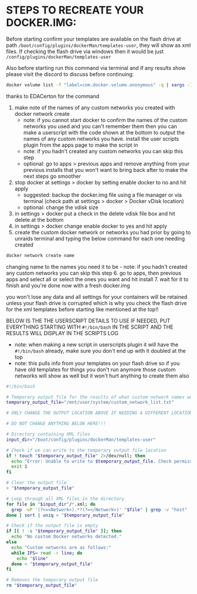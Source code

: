# STEPS TO RECREATE YOUR DOCKER.IMG:
 
Before starting confirm your templates are available on the flash drive at path `/boot/config/plugins/dockerMan/templates-user`, they will show as xml files.
If checking the flash drive via windows then it would be just `/config/plugins/dockerMan/templates-user`

Also before starting run this command via terminal and if any results show please visit the discord to discuss before continuing:

```bash
docker volume list -f "label=com.docker.volume.anonymous" -q | xargs -I{} docker container list --filter "volume={}"
```

thanks to EDACerton for the command
 
1. make note of the names of any custom networks you created with docker network create
    - note: if you cannot start docker to confirm the names of the custom networks you used and you can't remember them then you can make a userscript with 
    the code shown at the bottom to output the names of any custom networks you have. install the user scripts plugin from the apps page to make the script in
    - note: if you hadn't created any custom networks you can skip this step
    - optional: go to apps > previous apps and remove anything from your previous installs that you won't want to bring back after to make the next steps go smoother
2. stop docker at settings > docker by setting enable docker to no and hit apply
    - suggested: backup the docker.img file using a file manager or via terminal (check path at settings > docker > Docker vDisk location)
    - optional: change the vdisk size
3. in settings > docker put a check in the delete vdisk file box and hit delete at the bottom
4. in settings > docker change enable docker to yes and hit apply
5. create the custom docker network or networks you had prior by going to unraids terminal and typing the below command for each one needing created
```bash
docker network create name
```

changing name to the names you need it to be
    - note: if you hadn't created any custom networks you can skip this step
6. go to apps, then previous apps and select all or select the ones you want and hit install
7. wait for it to finish and you're done now with a fresh docker.img
 
you won't lose any data and all settings for your containers will be retained unless your flash drive is corrupted which is why you check the flash 
drive for the xml templates before starting like mentioned at the top!!
 
BELOW IS THE THE USERSCRIPT DETAILS TO USE IF NEEDED, PUT EVERYTHING STARTING WITH `#!/bin/bash` IN THE SCRIPT AND THE RESULTS WILL DISPLAY IN THE 
SCRIPTS LOG
- note: when making a new script in userscripts plugin it will have the `#!/bin/bash` already, make sure you don't end up with it doubled at the top
- note: this pulls info from your templates on your flash drive so if you have old templates for things you don't run anymore those custom networks will show as well but it won't hurt anything to create them also
 
```bash
#!/bin/bash

# Temporary output file for the results of what custom network names were in use
temporary_output_file="/mnt/user/system/custom_network_list.txt"

# ONLY CHANGE THE OUTPUT LOCATION ABOVE IF NEEDING A DIFFERENT LOCATION. THE FILE IS DELETED AUTOMATICALLY AT THE END OF THE SCRIPT

# DO NOT CHANGE ANYTHING BELOW HERE!!!

# Directory containing XML files
input_dir="/boot/config/plugins/dockerMan/templates-user"

# Check if we can write to the temporary output file location
if ! touch "$temporary_output_file" 2>/dev/null; then
  echo "Error: Unable to write to $temporary_output_file. Check permissions, check if system share exists and what it's settings are."
  exit 1
fi

# Clear the output file
> "$temporary_output_file"

# Loop through all XML files in the directory
for file in "$input_dir"/*.xml; do
  grep -oP '(?<=<Network>).*?(?=</Network>)' "$file" | grep -v "host" | grep -v "none" | grep -v "bridge" | grep -v "^br" | grep -v "^eth" | grep -v "^wg" | grep -v "container:"
done | sort | uniq > "$temporary_output_file"

# Check if the output file is empty
if [[ ! -s "$temporary_output_file" ]]; then
  echo "No custom Docker networks detected."
else
  echo "Custom networks are as follows:"
  while IFS= read -r line; do
    echo "$line"
  done < "$temporary_output_file"
fi

# Removes the temporary output file
rm "$temporary_output_file"
```
